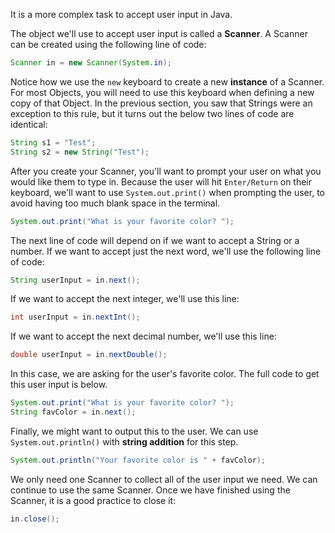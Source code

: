 It is a more complex task to accept user input in Java.

The object we'll use to accept user input is called a **Scanner**. A Scanner can be created using the following line of code:

```java
Scanner in = new Scanner(System.in);
```

Notice how we use the `new` keyboard to create a new **instance** of a Scanner. For most Objects, you will need to use this keyboard when defining a new copy of that Object. In the previous section, you saw that Strings were an exception to this rule, but it turns out the below two lines of code are identical:

```java
String s1 = "Test";
String s2 = new String("Test");
```

After you create your Scanner, you'll want to prompt your user on what you would like them to type in. Because the user will hit `Enter/Return` on their keyboard, we'll want to use `System.out.print()` when prompting the user, to avoid having too much blank space in the terminal.

```java
System.out.print("What is your favorite color? ");
```

The next line of code will depend on if we want to accept a String or a number. If we want to accept just the next word, we'll use the following line of code:

```java
String userInput = in.next();
```

If we want to accept the next integer, we'll use this line:

```java
int userInput = in.nextInt();
```

If we want to accept the next decimal number, we'll use this line:
```java
double userInput = in.nextDouble();
```

In this case, we are asking for the user's favorite color. The full code to get this user input is below.

```java
System.out.print("What is your favorite color? ");
String favColor = in.next();
```

Finally, we might want to output this to the user. We can use `System.out.println()` with **string addition** for this step.

```java
System.out.println("Your favorite color is " + favColor);
```

We only need one Scanner to collect all of the user input we need. We can continue to use the same Scanner. Once we have finished using the Scanner, it is a good practice to close it:

```java
in.close();
```
